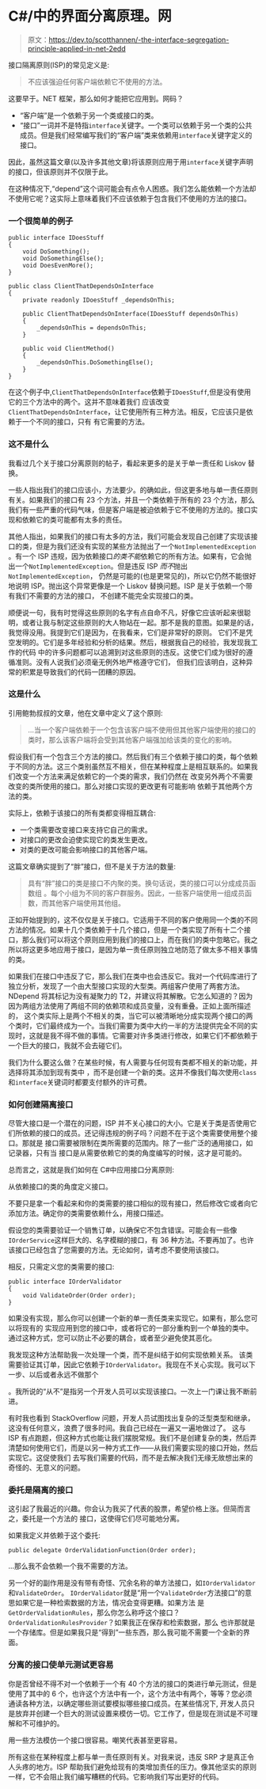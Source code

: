 # C#/中的界面分离原理。网

> 原文：<https://dev.to/scotthannen/-the-interface-segregation-principle-applied-in-net-2edd>

接口隔离原则(ISP)的常见定义是:

> 不应该强迫任何客户端依赖它不使用的方法。

这要早于。NET 框架，那么如何才能把它应用到。网码？

*   “客户端”是一个依赖于另一个类或接口的类。
*   “接口”一词并不是特指`interface`关键字。一个类可以依赖于另一个类的公共成员。但是我们经常编写我们的“客户端”类来依赖用`interface`关键字定义的接口。

因此，虽然这篇文章(以及许多其他文章)将该原则应用于用`interface`关键字声明的接口，但该原则并不仅限于此。

在这种情况下,“depend”这个词可能会有点令人困惑。我们怎么能依赖一个方法却不使用它呢？这实际上意味着我们不应该依赖于包含我们不使用的方法的接口。

### 一个很简单的例子

```
public interface IDoesStuff
{
    void DoSomething();
    void DoSomethingElse();
    void DoesEvenMore();
}

public class ClientThatDependsOnInterface
{
    private readonly IDoesStuff _dependsOnThis;

    public ClientThatDependsOnInterface(IDoesStuff dependsOnThis)
    {
        _dependsOnThis = dependsOnThis;     
    }

    public void ClientMethod()
    {
        _dependsOnThis.DoSomethingElse();
    }
} 
```

在这个例子中,`ClientThatDependsOnInterface`依赖于`IDoesStuff`,但是没有使用它的三个方法中的两个。这并不意味着我们
应该改变`ClientThatDependsOnInterface`，让它使用所有三种方法。相反，它应该只是依赖于一个不同的接口，只有
有它需要的方法。

### 这不是什么

我看过几个关于接口分离原则的帖子，看起来更多的是关于单一责任和 Liskov 替换。

一些人指出我们的接口应该小，方法要少。的确如此，但这更多地与单一责任原则有关。如果我们的接口有 23 个方法，并且一个类依赖于所有的 23 个方法，那么我们有一些严重的代码气味，但是客户端是被迫依赖于它不使用的方法的。接口实现和依赖它的类可能都有太多的责任。

其他人指出，如果我们的接口有太多的方法，我们可能会发现自己创建了实现该接口的类，但是为我们还没有实现的某些方法抛出了一个`NotImplementedException`
。有一个 ISP 违规，因为依赖接口*的类不能*依赖它的所有方法。如果有，它会抛出一个`NotImplementedException`。但是违反 ISP *而不*抛出`NotImplementedException`，
仍然是可能的(也是更常见的)，所以它仍然不能很好地说明 ISP。抛出这个异常更像是一个 Liskov 替换问题。ISP 是关于依赖一个带有我们不需要的方法的接口，
不创建不能完全实现接口的类。

顺便说一句，我有时觉得这些原则的名字有点自命不凡，好像它应该听起来很聪明，或者让我与制定这些原则的大人物站在一起。那不是我的意图。如果是的话，我觉得没用。我提到它们是因为，在我看来，它们是非常好的原则。
它们不是凭空发明的。它们是多年经验和分析的结果。然后，根据我自己的经验，我发现我工作的代码
中的许多问题都可以追溯到对这些原则的违反。这使它们成为很好的遵循准则。没有人说我们必须毫无例外地严格遵守它们，
但我们应该明白，这种异常的积累是导致我们的代码一团糟的原因。

### 这是什么

引用鲍勃叔叔的文章，他在文章中定义了这个原则:

> ...当一个客户端依赖于一个包含该客户端不使用但其他客户端使用的接口的类时，那么该客户端将会受到其他客户端强加给该类的变化的影响。

假设我们有一个包含三个方法的接口。然后我们有三个依赖于接口的类，每个依赖于不同的方法。这三个类别虽然互不相关，但在某种程度上是相互联系的。如果我们改变一个方法来满足依赖它的一个类的需求，我们仍然在
改变另外两个不需要改变的类所使用的接口。那么对接口实现的更改更有可能影响
依赖于其他两个方法的类。

实际上，依赖于该接口的所有类都变得相互耦合:

*   一个类需要改变接口来支持它自己的需求。
*   对接口的更改会迫使实现它的类发生更改。
*   对类的更改可能会影响接口的其他客户端。

这篇文章确实提到了“胖”接口，但不是关于方法的数量:

> 具有“胖”接口的类是接口不内聚的类。换句话说，类的接口可以分成成员函数组
> 。每个小组为不同的客户群服务。因此，一些客户端使用一组成员函数，而其他客户端使用其他组。

正如开始提到的，这不仅仅是关于接口。它适用于不同的客户使用同一个类的不同方法的情况。如果十几个类依赖于十几个接口，但是一个类实现了所有十二个接口，那么我们可以将这个原则应用到我们的接口上，而在我们的类中忽略它。我之所以将这更多地应用于接口，是因为单一责任原则独立地防范了做太多不相关事情的类。

如果我们在接口中违反了它，那么我们在类中也会违反它。我对一个代码库进行了独立分析，发现了一个由大型接口实现的大型类。两组客户使用了两套方法。NDepend 将其标记为没有凝聚力的 T2，并建议将其解散。它怎么知道的？因为
因为两组方法使用了两组不同的依赖项和成员变量，没有重叠。正如上面所描述的，
这个类实际上是两个不相关的类，当它可以被清晰地分成实现两个接口的两个类时，它们最终成为一个。当我们需要为类中大约一半的方法提供完全不同的实现时，这就是我不得不做的事情。它需要对许多类进行修改，如果它们不都依赖于一个巨大的接口，我就不会去碰它们。

我们为什么要这么做？在某些时候，有人需要与任何现有类都不相关的新功能，并选择将其添加到现有类中
，而不是创建一个新的类。这并不像我们每次使用`class`和`interface`关键词时都要支付额外的许可费。

### 如何创建隔离接口

尽管大接口是一个潜在的问题，ISP 并不关心接口的大小。它是关于类是否使用它们所依赖的接口的成员。还记得违规的例子吗？问题不在于这个类需要使用整个接口。那就是
接口需要被限制在类所需要的范围内。除了一些广泛的通用接口，如记录器，只有当
接口是从需要依赖它的类的角度编写的时候，这才是可能的。

总而言之，这就是我们如何在 C#中应用接口分离原则:

从依赖接口的类的角度定义接口。

不要只是拿一个看起来和你的类需要的接口相似的现有接口，然后修改它或者向它添加方法。确定你的类需要依赖什么，用接口描述。

假设您的类需要验证一个销售订单，以确保它不包含错误。可能会有一些像
`IOrderService`这样巨大的、名字模糊的接口，有 36 种方法。不要再加了。也许该接口已经包含了您需要的方法。无论如何，请考虑不要使用该接口。

相反，只需定义您的类需要的接口:

```
public interface IOrderValidator
{
    void ValidateOrder(Order order);
} 
```

如果没有实现，那么你可以创建一个新的单一责任类来实现它。如果有，那么您可以将现有的
实现应用到您的接口中，或者将它的一部分重构到一个单独的类中。通过这种方式，您可以防止不必要的耦合，或者至少避免使其恶化。

我发现这种方法帮助我一次处理一个类，而不是纠结于如何实现依赖关系。
该类需要验证其订单，因此它依赖于`IOrderValidator`。我现在不关心实现。我可以下一步、以后或者永远不做那个

。我所说的“从不”是指另一个开发人员可以实现该接口。一次上一门课让我不断前进。

有时我也看到 StackOverflow 问题，开发人员试图找出复杂的泛型类型和继承，这没有任何意义，浪费了很多时间。我自己已经在一遍又一遍地做过了。
这与 ISP 有点跑题，但这种方式也能让我们摆脱常规。我们不是创建复杂的类，然后弄清楚如何使用它们，而是以另一种方式工作——从我们需要实现的接口开始，然后实现它。这促使我们
去写我们需要的代码，而不是去解决我们无缘无故想出来的奇怪的、无意义的问题。

### 委托是隔离的接口

这引起了我最近的兴趣。你会认为我买了代表的股票，希望价格上涨。但简而言之，委托是一个方法的
接口，这使得它们尽可能地分离。

如果我定义并依赖于这个委托:

```
public delegate OrderValidationFunction(Order order); 
```

...那么我不会依赖一个我不需要的方法。

另一个好的副作用是没有带有奇怪、冗余名称的单方法接口，如`IOrderValidator`和`ValidateOrder`。
`IOrderValidator`就是“用一个`ValidateOrder`方法接口”的意思如果它是一种检索数据的方法，情况会变得更糟。如果方法
是`GetOrderValidationRules`，那么你怎么称呼这个接口？`OrderValidationRulesProvider`？如果我正在保存和检索数据，那么
也许那就是一个存储库。但是如果我只是“得到”一些东西，那么我可能不需要一个全新的界面。

### 分离的接口使单元测试更容易

你是否曾经不得不对一个依赖于一个有 40 个方法的接口的类进行单元测试，但是使用了其中的 6 个，也许这个方法中有一个，这个方法中有两个，等等？您必须通读各种方法，以确定哪些测试要模拟哪些接口成员。在某些情况下,
开发人员只是放弃并创建一个巨大的测试设置来模仿一切。它工作了，但是现在测试是不可理解和不可维护的。

用一些方法模仿一个接口很容易。嘲笑代表甚至更容易。

所有这些在某种程度上都与单一责任原则有关。对我来说，违反 SRP 才是真正令人头疼的地方。ISP 帮助我们避免给现有的类增加责任的压力。像其他坚实的原则一样，它不会阻止我们编写糟糕的代码。它影响我们写出更好的代码。